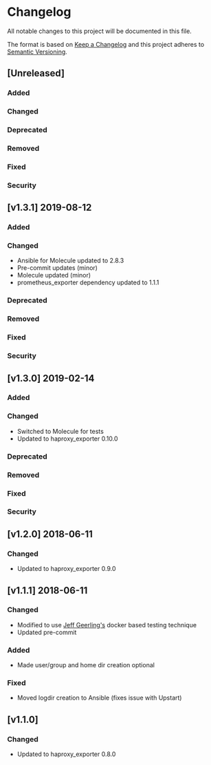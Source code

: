 # Changelog
All notable changes to this project will be documented in this file.

The format is based on [Keep a Changelog](http://keepachangelog.com/en/1.0.0/)
and this project adheres to [Semantic Versioning](http://semver.org/spec/v2.0.0.html).

## [Unreleased]
### Added
### Changed
### Deprecated
### Removed
### Fixed
### Security

## [v1.3.1] 2019-08-12
### Added
### Changed
- Ansible for Molecule updated to 2.8.3
- Pre-commit updates (minor)
- Molecule updated (minor)
- prometheus\_exporter dependency updated to 1.1.1
### Deprecated
### Removed
### Fixed
### Security

## [v1.3.0] 2019-02-14
### Added
### Changed
- Switched to Molecule for tests
- Updated to haproxy\_exporter 0.10.0
### Deprecated
### Removed
### Fixed
### Security

## [v1.2.0] 2018-06-11
### Changed
- Updated to haproxy\_exporter 0.9.0

## [v1.1.1] 2018-06-11
### Changed
- Modified to use [Jeff Geerling's](https://github.com/geerlingguy/) docker based testing technique
- Updated pre-commit
### Added
- Made user/group and home dir creation optional
### Fixed
- Moved logdir creation to Ansible (fixes issue with Upstart)

## [v1.1.0]
### Changed
- Updated to haproxy\_exporter 0.8.0

[v1.0.2]: https://github.com/bdellegrazie/ansible-role-postgresql_exporter/compare/v1.0.1...v1.0.2
[v1.0.1]: https://github.com/bdellegrazie/ansible-role-postgresql_exporter/compare/v1.0.0...v1.0.1
